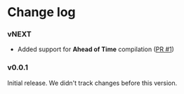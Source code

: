 # Change log

### vNEXT

- Added support for **Ahead of Time** compilation ([PR #1](https://github.com/kamilkisiela/angular2-emojify/pull/1))

### v0.0.1

Initial release. We didn't track changes before this version.